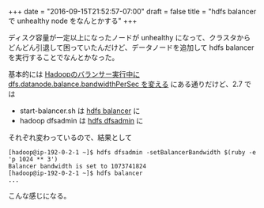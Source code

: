 +++
date = "2016-09-15T21:52:57-07:00"
draft = false
title = "hdfs balancer で unhealthy node をなんとかする"
+++

ディスク容量が一定以上になったノードが unhealthy になって、クラスタからどんどん引退して困っていたんだけど、データノードを追加して hdfs balancer を実行することでなんとかなった。

基本的には [Hadoopのバランサー実行中に dfs.datanode.balance.bandwidthPerSec を変える](http://d.hatena.ne.jp/wyukawa/20130105/1357401075) にある通りだけど、2.7 では

* start-balancer.sh は [hdfs balancer](https://hadoop.apache.org/docs/r2.7.3/hadoop-project-dist/hadoop-hdfs/HDFSCommands.html#balancer) に
* hadoop dfsadmin は [hdfs dfsadmin](https://hadoop.apache.org/docs/r2.7.3/hadoop-project-dist/hadoop-hdfs/HDFSCommands.html#dfsadmin) に

それぞれ変わっているので、結果として

```
[hadoop@ip-192-0-2-1 ~]$ hdfs dfsadmin -setBalancerBandwidth $(ruby -e 'p 1024 ** 3')
Balancer bandwidth is set to 1073741824
[hadoop@ip-192-0-2-1 ~]$ hdfs balancer
...
```

こんな感じになる。
<!--more-->
